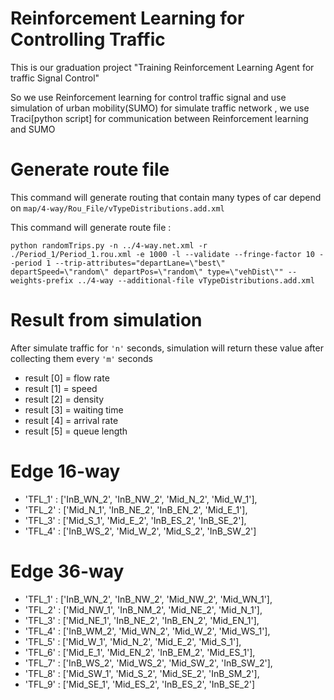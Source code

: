 # Reinforcement Learning for Controlling Traffic

This is our graduation project 
"Training Reinforcement Learning Agent for traffic Signal Control"

So we use Reinforcement learning for control traffic signal and use simulation of urban mobility(SUMO)
for simulate traffic network , we use Traci[python script] for communication between Reinforcement learning and SUMO

# Generate route file

This command will generate routing that contain many types of car depend on `map/4-way/Rou_File/vTypeDistributions.add.xml`

This command will generate route file :
```
python randomTrips.py -n ../4-way.net.xml -r ./Period_1/Period_1.rou.xml -e 1000 -l --validate --fringe-factor 10 --period 1 --trip-attributes="departLane=\"best\" departSpeed=\"random\" departPos=\"random\" type=\"vehDist\"" --weights-prefix ../4-way --additional-file vTypeDistributions.add.xml
```

<!-- # Running simulation

Run simulator with normal traffic light solution : -->
# Result from simulation

After simulate traffic for `'n'` seconds, simulation will return these value after collecting them every `'m'` seconds
* result [0] = flow rate
* result [1] = speed
* result [2] = density
* result [3] = waiting time
* result [4] = arrival rate
* result [5] = queue length

# Edge 16-way
* 'TFL_1' : ['InB_WN_2', 'InB_NW_2', 'Mid_N_2', 'Mid_W_1'],
* 'TFL_2' : ['Mid_N_1', 'InB_NE_2', 'InB_EN_2', 'Mid_E_1'],
* 'TFL_3' : ['Mid_S_1', 'Mid_E_2', 'InB_ES_2', 'InB_SE_2'],
* 'TFL_4' : ['InB_WS_2', 'Mid_W_2', 'Mid_S_2', 'InB_SW_2']

# Edge 36-way
* 'TFL_1' : ['InB_WN_2', 'InB_NW_2', 'Mid_NW_2', 'Mid_WN_1'],
* 'TFL_2' : ['Mid_NW_1', 'InB_NM_2', 'Mid_NE_2', 'Mid_N_1'],
* 'TFL_3' : ['Mid_NE_1', 'InB_NE_2', 'InB_EN_2', 'Mid_EN_1'],
* 'TFL_4' : ['InB_WM_2', 'Mid_WN_2', 'Mid_W_2', 'Mid_WS_1'],
* 'TFL_5' : ['Mid_W_1', 'Mid_N_2', 'Mid_E_2', 'Mid_S_1'],
* 'TFL_6' : ['Mid_E_1', 'Mid_EN_2', 'InB_EM_2', 'Mid_ES_1'],
* 'TFL_7' : ['InB_WS_2', 'Mid_WS_2', 'Mid_SW_2', 'InB_SW_2'],
* 'TFL_8' : ['Mid_SW_1', 'Mid_S_2', 'Mid_SE_2', 'InB_SM_2'],
* 'TFL_9' : ['Mid_SE_1', 'Mid_ES_2', 'InB_ES_2', 'InB_SE_2']

